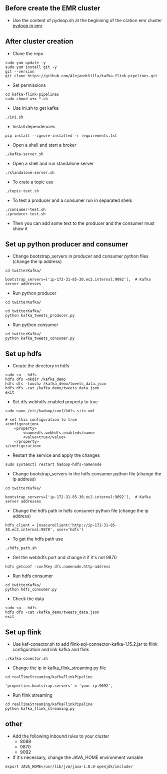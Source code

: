 ## Before create the EMR cluster

- Use the content of pydoop.sh at the beginning of the cration emr cluster [pydoop in emr](https://crs4.github.io/pydoop/installation.html#emr)


## After cluster creation
- Clone the repo
```
sudo yum update -y
sudo yum install git -y
git --version
git clone https://github.com/AlejandrVilla/kafka-flink-pipelines.git
```

- Set permissions
```
cd kafka-flink-pipelines
sudo chmod u+x *.sh
```

- Use ini.sh to get kafka
```
./ini.sh
```

- Install dependencies
```
pip install --ignore-installed -r requirements.txt
```

- Open a shell and start a broker
```
./kafka-server.sh
```

- Open a shell and run standalone server
```
./standalone-server.sh
```

- To crate a topic use
```
./topic-text.sh
```

- To test a producer and a consumer run in separated shels
```
./consumer-test.sh
./producer-test.sh
```
- Then you can add some text to the producer and the consumer must show it

## Set up python producer and consumer
- Change bootstrap_servers in producer and consumer python files (change the ip address)
```
cd twitterKafka/
```
```
bootstrap_servers=['ip-172-31-85-30.ec2.internal:9092'],  # Kafka server addresses
```

- Run python producer
```
cd twitterKafka/
```
```
cd twitterKafka/
python kafka_tweets_producer.py
```

- Run python consumer
```
cd twitterKafka/
python kafka_tweets_consumer.py
```


## Set up hdfs
- Create the directory in hdfs
```
sudo su - hdfs
hdfs dfs -mkdir /kafka_demo
hdfs dfs -touchz /kafka_demo/tweets_data.json
hdfs dfs -cat /kafka_demo/tweets_data.json
exit
```

- Set dfs.webhdfs.enabled property to true
```
sudo nano /etc/hadoop/conf/hdfs-site.xml

# set this configuration to true
<configuration>
    <property>
        <name>dfs.webhdfs.enabled</name>
        <value>true</value>
    </property>
</configuration>
```

- Restart the service and apply the changes
```
sudo systemctl restart hadoop-hdfs-namenode
```

- Change bootstrap_servers in the hdfs consumer python file (change the ip address)
```
cd twitterKafka/
```
```
bootstrap_servers=['ip-172-31-85-30.ec2.internal:9092'],  # Kafka server addresses
```
 
- Change the hdfs path in hdfs consumer python file (change the ip address)
```
hdfs_client = InsecureClient('http://ip-172-31-85-30.ec2.internal:9870', user='hdfs') 
```

- To get the hdfs path use

```
./hdfs_path.sh
```

- Get the webhdfs port and change it if it's not 9870
```
hdfs getconf -confKey dfs.namenode.http-address
```

- Run hdfs consumer
```
cd twitterKafka/
python hdfs_consumer.py
```

- Check the data
```
sudo su - hdfs
hdfs dfs -cat /kafka_demo/tweets_data.json
exit
```

## Set up flink
- Use kaf-conector.sh to add flink-sql-connector-kafka-1.15.2.jar to flink configuration and link kafka and flink
```
./kafka-conector.sh
```

- Change the ip in kafka_flink_streaming.py file
```
cd realTimeStreaming/kafkaFlinkPipeline
```
```
'properties.bootstrap.servers' = 'your-ip:9092',
```

- Run flink streaming
```
cd realTimeStreaming/kafkaFlinkPipeline
python kafka_flink_streaming.py
```

## other
- Add the following inbound rules to your cluster
    - 8088
    - 9870
    - 9092
- If it's necessary, change the JAVA_HOME environment variable
```
export JAVA_HOME=/usr/lib/jvm/java-1.8.0-openjdk/include/
```


